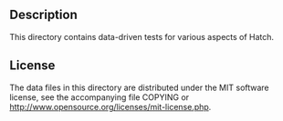 Description
------------

This directory contains data-driven tests for various aspects of Hatch.

License
--------

The data files in this directory are distributed under the MIT software
license, see the accompanying file COPYING or
http://www.opensource.org/licenses/mit-license.php.

